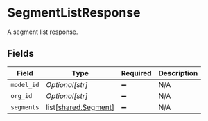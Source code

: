 # SegmentListResponse

A segment list response.


## Fields

| Field                                                      | Type                                                       | Required                                                   | Description                                                |
| ---------------------------------------------------------- | ---------------------------------------------------------- | ---------------------------------------------------------- | ---------------------------------------------------------- |
| `model_id`                                                 | *Optional[str]*                                            | :heavy_minus_sign:                                         | N/A                                                        |
| `org_id`                                                   | *Optional[str]*                                            | :heavy_minus_sign:                                         | N/A                                                        |
| `segments`                                                 | list[[shared.Segment](undefined/models/shared/segment.md)] | :heavy_minus_sign:                                         | N/A                                                        |